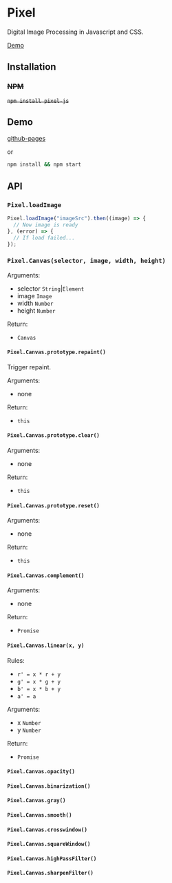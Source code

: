 # Pixel
Digital Image Processing in Javascript and CSS.

[Demo](http://zcoding.github.io/pixel/)

## Installation

### ~~NPM~~
~~`npm install pixel-js`~~

## Demo

[github-pages](http://zcoding.github.io/pixel/)

or

```bash
npm install && npm start
```

## API

### `Pixel.loadImage`

```javascript
Pixel.loadImage("imageSrc").then((image) => {
  // Now image is ready
}, (error) => {
  // If load failed...
});
```

### `Pixel.Canvas(selector, image, width, height)`

Arguments:

+ selector `String`|`Element`
+ image `Image`
+ width `Number`
+ height `Number`

Return:

+ `Canvas`

#### `Pixel.Canvas.prototype.repaint()`

Trigger repaint.

Arguments:

+ none

Return:

+ `this`

#### `Pixel.Canvas.prototype.clear()`

Arguments:

+ none

Return:

+ `this`

#### `Pixel.Canvas.prototype.reset()`

Arguments:

+ none

Return:

+ `this`

#### `Pixel.Canvas.complement()`

Arguments:

+ none

Return:

+ `Promise`

#### `Pixel.Canvas.linear(x, y)`

Rules:

+ `r' = x * r + y`
+ `g' = x * g + y`
+ `b' = x * b + y`
+ `a' = a`

Arguments:

+ x `Number`
+ y `Number`

Return:

+ `Promise`

#### `Pixel.Canvas.opacity()`
#### `Pixel.Canvas.binarization()`
#### `Pixel.Canvas.gray()`
#### `Pixel.Canvas.smooth()`
#### `Pixel.Canvas.crosswindow()`
#### `Pixel.Canvas.squareWindow()`
#### `Pixel.Canvas.highPassFilter()`
#### `Pixel.Canvas.sharpenFilter()`

